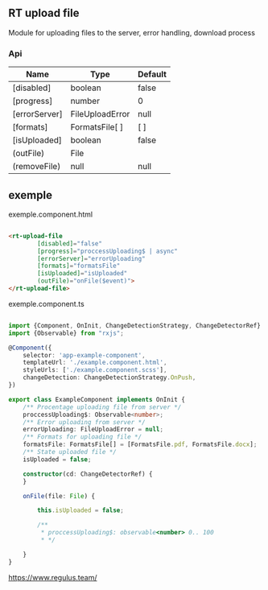 ## RT upload file

Module for uploading files to the server, error handling, download process

### Api

| Name          | Type            | Default |
|---------------|-----------------|---------|
| [disabled]    | boolean         | false   |
| [progress]    | number          | 0       |
| [errorServer] | FileUploadError | null    |
| [formats]     | FormatsFile[ ]  | [ ]     |
| [isUploaded]  | boolean         | false   |
| (outFile)     | File            |
| (removeFile)  | null            | null    |    

## exemple

exemple.component.html

```html

<rt-upload-file
        [disabled]="false"
        [progress]="proccessUploading$ | async"
        [errorServer]="errorUploading"
        [formats]="formatsFile"
        [isUploaded]="isUploaded"
        (outFile)="onFile($event)">
</rt-upload-file>
```

exemple.component.ts

```ts

import {Component, OnInit, ChangeDetectionStrategy, ChangeDetectorRef} from '@angular/core';
import {Observable} from "rxjs";

@Component({
    selector: 'app-example-component',
    templateUrl: './example.component.html',
    styleUrls: ['./example.component.scss'],
    changeDetection: ChangeDetectionStrategy.OnPush,
})

export class ExampleComponent implements OnInit {
    /** Procentage uploading file from server */
    proccessUploading$: Observable<number>;
    /** Error uploading from server */
    errorUploading: FileUploadError = null;
    /** Formats for uploading file */
    formatsFile: FormatsFile[] = [FormatsFile.pdf, FormatsFile.docx];
    /** State uploaded file */
    isUploaded = false;

    constructor(cd: ChangeDetectorRef) {
    }

    onFile(file: File) {

        this.isUploaded = false;

        /**
         * proccessUploading$: observable<number> 0.. 100
         * */

    }
}
```
https://www.regulus.team/
